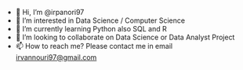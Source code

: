 - 👋 Hi, I’m @irpanori97
- 👀 I’m interested in Data Science / Computer Science
- 🌱 I’m currently learning Python also SQL and R
- 💞️ I’m looking to collaborate on Data Science or Data Analyst Project
- 📫 How to reach me? Please contact me in email irvannouri97@gmail.com

<!---
irpanori97/irpanori97 is a ✨ special ✨ repository because its `README.md` (this file) appears on your GitHub profile.
You can click the Preview link to take a look at your changes.
--->
